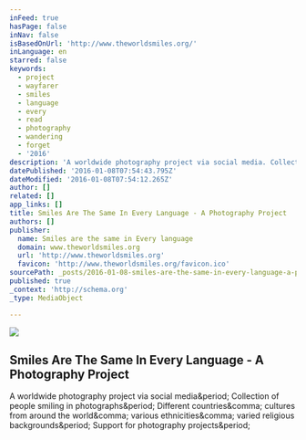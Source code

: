 ```yaml
---
inFeed: true
hasPage: false
inNav: false
isBasedOnUrl: 'http://www.theworldsmiles.org/'
inLanguage: en
starred: false
keywords:
  - project
  - wayfarer
  - smiles
  - language
  - every
  - read
  - photography
  - wandering
  - forget
  - '2016'
description: 'A worldwide photography project via social media. Collection of people smiling in photographs. Different countries, cultures from around the world, various ethnicities, varied religious backgrounds. Support for photography projects.'
datePublished: '2016-01-08T07:54:43.795Z'
dateModified: '2016-01-08T07:54:12.265Z'
author: []
related: []
app_links: []
title: Smiles Are The Same In Every Language - A Photography Project
authors: []
publisher:
  name: Smiles are the same in Every language
  domain: www.theworldsmiles.org
  url: 'http://www.theworldsmiles.org'
  favicon: 'http://www.theworldsmiles.org/favicon.ico'
sourcePath: _posts/2016-01-08-smiles-are-the-same-in-every-language-a-photography-projec.md
published: true
_context: 'http://schema.org'
_type: MediaObject

---
```

![](https://the-grid-user-content.s3-us-west-2.amazonaws.com/d80456f1-3c96-46c3-995d-4aefe0630e40.jpg)

<article style=""><h1>Smiles Are The Same In Every Language - A Photography Project</h1><p>A worldwide photography project via social media&amp;period; Collection of people smiling in photographs&amp;period; Different countries&amp;comma; cultures from around the world&amp;comma; various ethnicities&amp;comma; varied religious backgrounds&amp;period; Support for photography projects&amp;period;</p></article>
